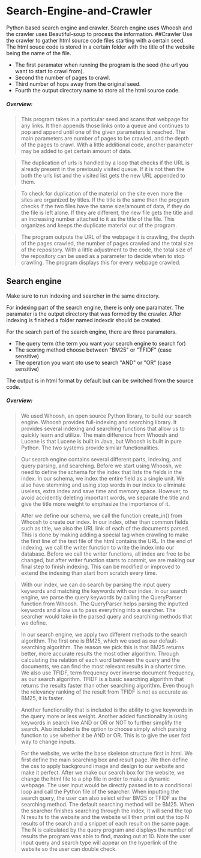 # Search-Engine-and-Crawler
Python based search engine and crawler. Search engine uses Whoosh and the crawler uses Beautiful-soup to process the information.
##Crawler
Use the crawler to gather html source code files starting with a certain seed. 
The html souce code is stored in a certain folder with the title of the website being the name of the file.

- The first paramater when running the program is the seed (the url you want to start to crawl from).
- Second the number of pages to crawl. 
- Third number of hops away from the original seed.
- Fourth the output directory name to store all the html source code.

##### Overview:

>This program takes in a particular seed and scans that webpage for any links. 
It then appends those links onto a queue and continues to pop and append until one of the given parameters is reached. 
The main parameters are number of pages to be crawled, and the depth of the pages to crawl. 
With a little additional code, another parameter may be added to get certain amount of data. 

>The duplication of urls is handled by a loop that checks if the URL is already present in the previously visited queue. 
If it is not then the both the urls list and the visited list gets the new URL appended to them. 

>To check for duplication of the material on the site even more the sites are organized by titles. 
If the title is the same then the program checks if the two files have the same size/amount of data, if they do the file is left alone. 
If they are different, the new file gets the title and an increasing number attached to it as the title of the file. 
This organizes and keeps the duplicate material out of the program. 

>The program outputs the URL of the webpage it is crawling, the depth of the pages crawled, the number of pages crawled and the total size of the repository. 
With a little adjustment to the code, the total size of the repository can be used as a parameter to decide when to stop crawling.
The program displays this for every webpage crawled. 

## Search engine
Make sure to run indexing and searcher in the same directory.

For indexing part of the search engine, there is only one paramater.
The paramater is the output directory that was formed by the crawler.
After indexing is finished a folder named indexdir should be created.

For the search part of the search engine, there are three paramaters.

- The query term (the term you want your search engine to search for)
- The scoring method choose between "BM25" or "TFIDF" (case sensitive)
- The operation you want oto use to search "AND" or "OR" (case sensitive)

The output is in html format by default but can be switched from the source code.

##### Overview:
>We used Whoosh, an open source Python library, to build our search engine. 
Whoosh provides full-indexing and searching library. 
It provides several indexing and searching functions that allow us to quickly learn and utilize. 
The main difference from Whoosh and Lucene is that Lucene is built in Java, but Whoosh is built in pure Python. 
The two systems provide similar functionalities. 

>Our search engine contains several different parts, indexing, and query parsing, and searching.
Before we start using Whoosh, we need to define the schema for the index that lists the fields in the index. 
In our schema, we index the entire field as a single unit. 
We also have stemming and using stop words in our index to eliminate useless, extra index and save time and memory space. 
However, to avoid accidently deleting important words, we separate the title and give the title more weight to emphasize the importance of it. 

>After we define our schema, we call the function create_in() from Whoosh to create our index. 
In our index, other than common fields such as title, we also the URL link of each of the documents parsed.
This is done by making adding a special tag when crawling to make the first line of the text file of the html contains the URL. 
In the end of indexing, we call the writer function to write the index into our database.
Before we call the writer functions, all index are free to be changed, but after writer function starts to commit, we are making our final step to finish indexing. 
This can be modified or improved to extend the indexing than start from scratch every time.

>With our index, we can do search by parsing the input query keywords and matching the keywords with our index.
In our search engine, we parse the query keywords by calling the QueryParser function from Whoosh. 
The QueryParser helps parsing the inputted keywords and allow us to pass everything into a searcher. 
The searcher would take in the parsed query and searching methods that we define. 

>In our search engine, we apply two different methods to the search algorithm. 
The first one is BM25, which we used as our default-searching algorithm. 
The reason we pick this is that BM25 returns better, more accurate results the most other algorithm. 
Through calculating the relation of each word between the query and the documents, we can find the most relevant results in a shorter time.
We also use TFIDF, term frequency over inverse document frequency, as our search algorithm. 
TFIDF is a basic searching algorithm that returns the results faster than other searching algorithm.
Even though the relevancy ranking of the result from TFIDF is not as accurate as BM25, it is faster.

>Another functionality that is included is the ability to give keywords in the query more or less weight.
Another added functionality is using keywords in search like AND or OR or NOT to further simplify the search. 
Also included is the option to choose simply which parsing function to use whether it be AND or OR. 
This is to give the user fast way to change inputs. 

>For the website, we write the base skeleton structure first in html. 
We first define the main searching box and result page. 
We then define the css to apply background image and design to our website and make it perfect. 
After we make our search box for the website, we change the html file to a php file in order to make a dynamic webpage.
The user input would be directly passed in to a conditional loop and call the Python file of the searcher.
When inputting the search query, the user can also select either BM25 or TFIDF as the searching method.
The default searching method will be BM25. When the searcher finishes searching through the index, it will send the top N results to the website and the website will then print out the top N results of the search and a snippet of each result on the same page. 
The N is calculated by the query program and displays the number of results the program was able to find, maxing out at 10.
Note the user input query and search type will appear on the hyperlink of the website so the user can double check. 

